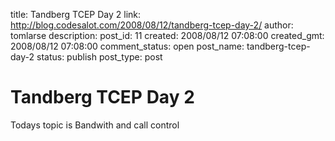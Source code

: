 title: Tandberg TCEP Day 2
link: http://blog.codesalot.com/2008/08/12/tandberg-tcep-day-2/
author: tomlarse
description: 
post_id: 11
created: 2008/08/12 07:08:00
created_gmt: 2008/08/12 07:08:00
comment_status: open
post_name: tandberg-tcep-day-2
status: publish
post_type: post

# Tandberg TCEP Day 2

Todays topic is Bandwith and call control